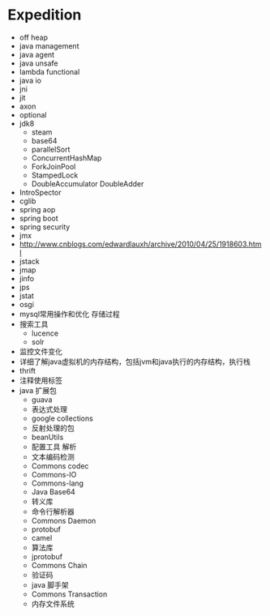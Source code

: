 # Expedition
- off heap
- java management
- java agent
- java unsafe
- lambda functional
- java io
- jni
- jit
- axon
- optional
- jdk8
	- steam
	- base64
	- parallelSort
	- ConcurrentHashMap
	- ForkJoinPool
	- StampedLock
	- DoubleAccumulator DoubleAdder
- IntroSpector
- cglib
- spring aop
- spring boot
- spring security
- jmx
- http://www.cnblogs.com/edwardlauxh/archive/2010/04/25/1918603.html
- jstack
- jmap
- jinfo
- jps
- jstat
- osgi
- mysql常用操作和优化 存储过程
- 搜索工具
	- lucence
	- solr
- 监控文件变化
- 详细了解java虚拟机的内存结构，包括jvm和java执行的内存结构，执行栈
- thrift
- 注释使用标签
- java 扩展包
	- guava
	- 表达式处理
	- google collections
	- 反射处理的包
	- beanUtils
	- 配置工具  解析
	- 文本编码检测
	- Commons codec
	- Commons-IO
	- Commons-lang
	- Java Base64
	- 转义库
	- 命令行解析器
	- Commons Daemon
	- protobuf
	- camel
	- 算法库
	- jprotobuf
	- Commons Chain
	- 验证码
	- java 脚手架
	- Commons Transaction
	- 内存文件系统